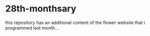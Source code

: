 # 28th-monthsary

this repository has an additional content of the flower website that i programmed last month... 

